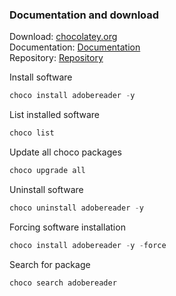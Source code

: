### Documentation and download
Download: [chocolatey.org](https://chocolatey.org/install) <br />
Documentation: [Documentation](https://docs.chocolatey.org/en-us/choco/commands/) <br />
Repository: [Repository](https://community.chocolatey.org/packages)

Install software
```powershell
choco install adobereader -y
```
List installed software
```powershell
choco list
```
Update all choco packages
```powershell
choco upgrade all
```
Uninstall software
```powershell
choco uninstall adobereader -y
```
Forcing software installation
```powershell
choco install adobereader -y -force
```
Search for package
```powershell
choco search adobereader
```
